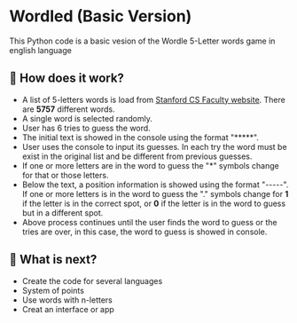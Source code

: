 # Wordled (Basic Version)

This Python code is a basic vesion of the Wordle 5-Letter words game in english language

## 🔰 How does it work?

- A list of 5-letters words is load from [Stanford CS Faculty website](https://www-cs-faculty.stanford.edu/~knuth/sgb-words.txt). There are **5757** different words.
- A single word is selected randomly.
- User has 6 tries to guess the word.
- The initial text is showed in the console using the format "*****".
- User uses the console to input its guesses. In each try the word must be exist in the original list and be different from previous guesses.
- If one or more letters are in the word to guess the "*" symbols change for that or those letters. 
- Below the text, a position information is showed using the format "-----". If one or more letters is in the word to guess the "." symbols change for **1** if the letter is in the correct spot, or **0** if the letter is in the word to guess but in a different spot. 
- Above process continues until the user finds the word to guess or the tries are over, in this case, the word to guess is showed in console.

## 🔶 What is next?
- Create the code for several languages
- System of points
- Use words with n-letters
- Creat an interface or app
